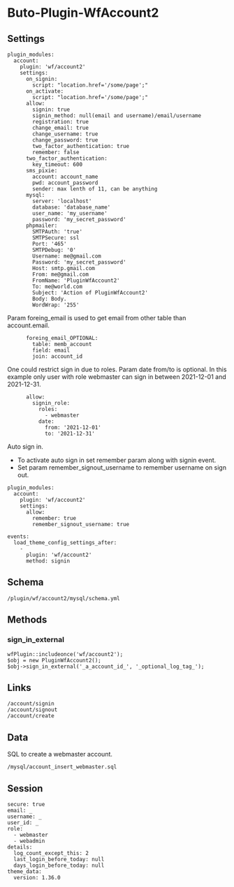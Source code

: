 # Buto-Plugin-WfAccount2



<a name="key_0"></a>

## Settings

<pre><code>plugin_modules:
  account:
    plugin: 'wf/account2'
    settings:
      on_signin:
        script: "location.href='/some/page';" 
      on_activate:
        script: "location.href='/some/page';"
      allow:
        signin: true
        signin_method: null(email and username)/email/username
        registration: true
        change_email: true
        change_username: true
        change_password: true
        two_factor_authentication: true
        remember: false
      two_factor_authentication:
        key_timeout: 600
      sms_pixie:
        account: account_name
        pwd: account_password
        sender: max lenth of 11, can be anything
      mysql:
        server: 'localhost'
        database: 'database_name'
        user_name: 'my_username'
        password: 'my_secret_password'
      phpmailer:
        SMTPAuth: 'true'
        SMTPSecure: ssl
        Port: '465'
        SMTPDebug: '0'
        Username: me@gmail.com
        Password: 'my_secret_password'
        Host: smtp.gmail.com
        From: me@gmail.com
        FromName: 'PluginWfAccount2'
        To: me@world.com
        Subject: 'Action of PluginWfAccount2'
        Body: Body.
        WordWrap: '255'</code></pre>
<p>Param foreing_email is used to get email from other table than account.email.</p>
<pre><code>      foreing_email_OPTIONAL:
        table: memb_account
        field: email
        join: account_id</code></pre>
<p>One could restrict sign in due to roles. 
Param date from/to is optional.
In this example only user with role webmaster can sign in between 2021-12-01 and 2021-12-31.</p>
<pre><code>      allow:
        signin_role:
          roles:
            - webmaster
          date:
            from: '2021-12-01'
            to: '2021-12-31'</code></pre>
<p>Auto sign in.</p>
<ul>
<li>To activate auto sign in set remember param along with signin event.</li>
<li>Set param remember_signout_username to remember username on sign out.</li>
</ul>
<pre><code>plugin_modules:
  account:
    plugin: 'wf/account2'
    settings:
      allow:
        remember: true
        remember_signout_username: true</code></pre>
<pre><code>events:
  load_theme_config_settings_after:
    -
      plugin: 'wf/account2'
      method: signin</code></pre>

<a name="key_1"></a>

## Schema

<pre><code>/plugin/wf/account2/mysql/schema.yml</code></pre>

<a name="key_2"></a>

## Methods



<a name="key_2_0"></a>

### sign_in_external

<pre><code>wfPlugin::includeonce('wf/account2');
$obj = new PluginWfAccount2();
$obj-&gt;sign_in_external('_a_account_id_', '_optional_log_tag_');</code></pre>

<a name="key_3"></a>

## Links

<pre><code>/account/signin
/account/signout
/account/create</code></pre>

<a name="key_4"></a>

## Data

<p>SQL to create a webmaster account.</p>
<pre><code>/mysql/account_insert_webmaster.sql</code></pre>

<a name="key_5"></a>

## Session

<pre><code>secure: true
email: _
username: _
user_id: _
role:
  - webmaster
  - webadmin
details:
  log_count_except_this: 2
  last_login_before_today: null
  days_login_before_today: null
theme_data:
  version: 1.36.0</code></pre>

